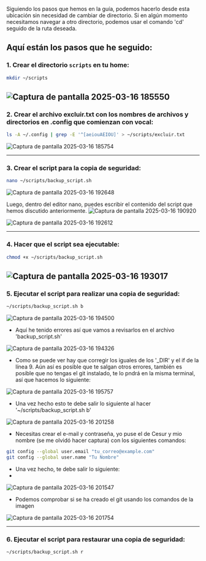 Siguiendo los pasos que hemos en la guía, podemos hacerlo desde esta ubicación sin necesidad de cambiar de directorio. Si en algún momento necesitamos navegar a otro directorio, podemos usar el comando 'cd' seguido de la ruta deseada.

## Aquí están los pasos que he seguido:

### 1. Crear el directorio `scripts` en tu home:

```bash
mkdir ~/scripts
```
![Captura de pantalla 2025-03-16 185550](https://github.com/user-attachments/assets/e0a09d8c-0761-41be-b004-bd87c2f0970b)
---

### 2. Crear el archivo excluir.txt con los nombres de archivos y directorios en .config que comienzan con vocal:
```bash
ls -A ~/.config | grep -E '^[aeiouAEIOU]' > ~/scripts/excluir.txt
```
![Captura de pantalla 2025-03-16 185754](https://github.com/user-attachments/assets/d777cfe8-9c35-4805-9e0a-bbc9134efe52)

---

### 3. Crear el script para la copia de seguridad:
```bash
nano ~/scripts/backup_script.sh
```
![Captura de pantalla 2025-03-16 192648](https://github.com/user-attachments/assets/6fb65819-6d02-4dee-8593-1c685eb3a719)

Luego, dentro del editor nano, puedes escribir el contenido del script que hemos discutido anteriormente.
![Captura de pantalla 2025-03-16 190920](https://github.com/user-attachments/assets/fffe4041-3c2c-4369-ab97-2e9a3528f733)

![Captura de pantalla 2025-03-16 192612](https://github.com/user-attachments/assets/f443a91e-312c-4e33-a9b2-dfd29a318460)

---

### 4. Hacer que el script sea ejecutable:
```bash
chmod +x ~/scripts/backup_script.sh
```
![Captura de pantalla 2025-03-16 193017](https://github.com/user-attachments/assets/5d4ba78d-3c2e-473e-b3c6-d6f99e30a148)
---

### 5. Ejecutar el script para realizar una copia de seguridad:
```bash
~/scripts/backup_script.sh b
```
![Captura de pantalla 2025-03-16 194500](https://github.com/user-attachments/assets/e4b49663-1f0c-401a-9548-f6a0bf7f577c)

- Aquí he tenido errores así que vamos a revisarlos en el archivo 'backup_script.sh'

![Captura de pantalla 2025-03-16 194326](https://github.com/user-attachments/assets/a2ab6a4a-53f2-4582-b79d-58e6c733d227)

- Como se puede ver hay que corregir los iguales de los '_DIR' y el if de la línea 9. Aún así es posible que te salgan otros errores, también es posible que no tengas el git instalado, te lo pndrá en la misma terminal, así que hacemos lo siguiente:

![Captura de pantalla 2025-03-16 195757](https://github.com/user-attachments/assets/b197c77f-e967-4372-8336-26cc2b8d50c6)

- Una vez hecho esto te debe salir lo siguiente al hacer '~/scripts/backup_script.sh b'

![Captura de pantalla 2025-03-16 201258](https://github.com/user-attachments/assets/18a658fe-3670-4dc5-88b1-7314db0f7fb3)

- Necesitas crear el e-mail y contraseña, yo puse el de Cesur y mio nombre (se me olvidó hacer captura) con los siguientes comandos:
  
```bash
git config --global user.email "tu_correo@example.com"
git config --global user.name "Tu Nombre"
```
- Una vez hecho, te debe salir lo siguiente:
- 
![Captura de pantalla 2025-03-16 201547](https://github.com/user-attachments/assets/70573a7d-1c9f-405b-be60-44f616964992)

- Podemos comprobar si se ha creado el git usando los comandos de la imagen

![Captura de pantalla 2025-03-16 201754](https://github.com/user-attachments/assets/4bfeb63e-26cf-49a7-b620-0b67dcbb0a39)

---

### 6. Ejecutar el script para restaurar una copia de seguridad:
```bash
~/scripts/backup_script.sh r
```
